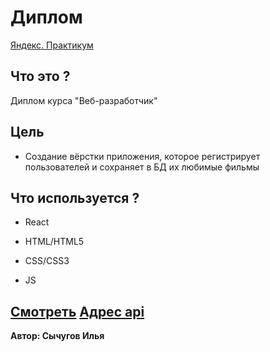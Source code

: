 # Диплом
[Яндекс. Практикум](https://praktikum.yandex.ru)

## Что это ?
Диплом курса "Веб-разработчик"

## Цель
* Создание вёрстки приложения, которое регистрирует пользователей и сохраняет в БД их любимые фильмы

## Что используется ?

* React

* HTML/HTML5

* CSS/CSS3

* JS

[Смотреть](https://ilya.nomoredomains.club)
[Адрес api](https://api.ilya.nomoredomains.club)
-----
**Автор: Сычугов Илья**